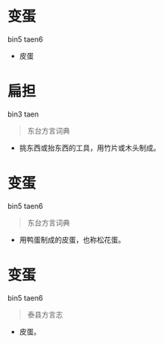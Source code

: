 # 变蛋
bin5 taen6
- 皮蛋

# 扁担
bin3 taen
> 东台方言词典
- 挑东西或抬东西的工具，用竹片或木头制成。

# 变蛋
bin5 taen6
> 东台方言词典
- 用鸭蛋制成的皮蛋，也称松花蛋。

# 变蛋
bin5 taen6
> 泰县方言志
- 皮蛋。
